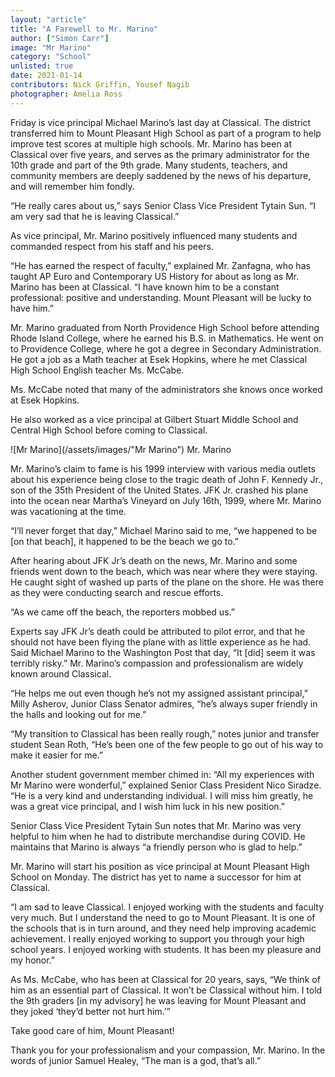 ```yaml
---
layout: "article"
title: "A Farewell to Mr. Marino"
author: ["Simon Carr"]
image: "Mr Marino"
category: "School"
unlisted: true
date: 2021-01-14
contributors: Nick Griffin, Yousef Nagib
photographer: Amelia Ross
---
```


Friday is vice principal Michael Marino’s last day at Classical. The district transferred him to Mount Pleasant High School as part of a program to help improve test scores at multiple high schools. Mr. Marino has been at Classical over five years, and serves as the primary administrator for the 10th grade and part of the 9th grade. Many students, teachers, and community members are deeply saddened by the news of his departure, and will remember him fondly.

“He really cares about us,” says Senior Class Vice President Tytain Sun. “I am very sad that he is leaving Classical.”

As vice principal, Mr. Marino positively influenced many students and commanded respect from his staff and his peers.

“He has earned the respect of faculty,” explained Mr. Zanfagna, who has taught AP Euro and Contemporary US History for about as long as Mr. Marino has been at Classical. “I have known him to be a constant professional: positive and understanding. Mount Pleasant will be lucky to have him.”

Mr. Marino graduated from North Providence High School before attending Rhode Island College, where he earned his B.S. in Mathematics. He went on to Providence College, where he got a degree in Secondary Administration. He got a job as a Math teacher at Esek Hopkins, where he met Classical High School English teacher Ms. McCabe.

Ms. McCabe noted that many of the administrators she knows once worked at Esek Hopkins.

He also worked as a vice principal at Gilbert Stuart Middle School and Central High School before coming to Classical.

![Mr Marino](/assets/images/"Mr Marino")
<span>Mr. Marino</span>

Mr. Marino’s claim to fame is his 1999 interview with various media outlets about his experience being close to the tragic death of John F. Kennedy Jr., son of the 35th President of the United States. JFK Jr. crashed his plane into the ocean near Martha’s Vineyard on July 16th, 1999, where Mr. Marino was vacationing at the time.

“I’ll never forget that day,” Michael Marino said to me, “we happened to be [on that beach], it happened to be the beach we go to.”

After hearing about JFK Jr’s death on the news, Mr. Marino and some friends went down to the beach, which was near where they were staying. He caught sight of washed up parts of the plane on the shore. He was there as they were conducting search and rescue efforts.

“As we came off the beach, the reporters mobbed us.”

Experts say JFK Jr’s death could be attributed to pilot error, and that he should not have been flying the plane with as little experience as he had. Said Michael Marino to the Washington Post that day, “It [did] seem it was terribly risky.”
Mr. Marino’s compassion and professionalism are widely known around Classical.

“He helps me out even though he’s not my assigned assistant principal,” Milly Asherov, Junior Class Senator admires, “he’s always super friendly in the halls and looking out for me.”

“My transition to Classical has been really rough,” notes junior and transfer student Sean Roth, “He’s been one of the few people to go out of his way to make it easier for me.”

Another student government member chimed in: “All my experiences with Mr Marino were wonderful,” explained Senior Class President Nico Siradze. “He is a very kind and understanding individual. I will miss him greatly, he was a great vice principal, and I wish him luck in his new position.”

Senior Class Vice President Tytain Sun notes that Mr. Marino was very helpful to him when he had to distribute merchandise during COVID. He maintains that Marino is always “a friendly person who is glad to help.”

Mr. Marino will start his position as vice principal at Mount Pleasant High School on Monday. The district has yet to name a successor for him at Classical.

“I am sad to leave Classical. I enjoyed working with the students and faculty very much. But I understand the need to go to Mount Pleasant. It is one of the schools that is in turn around, and they need help improving academic achievement. I really enjoyed working to support you through your high school years. I enjoyed working with students. It has been my pleasure and my honor.”

As Ms. McCabe, who has been at Classical for 20 years, says, “We think of him as an essential part of Classical. It won’t be Classical without him. I told the 9th graders [in my advisory] he was leaving for Mount Pleasant and they joked ‘they’d better not hurt him.’”

Take good care of him, Mount Pleasant!

Thank you for your professionalism and your compassion, Mr. Marino. In the words of junior Samuel Healey, “The man is a god, that’s all.”

	

